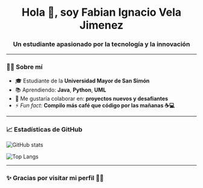 <h1 align="center">Hola 👋, soy Fabian Ignacio Vela Jimenez</h1>
<h3 align="center">Un estudiante apasionado por la tecnología y la innovación</h3>

---

### 🧑‍💻 Sobre mí

- 🎓 Estudiante de la **Universidad Mayor de San Simón**
- 📚 Aprendiendo: **Java**, **Python**, **UML**
- 🤝 Me gustaría colaborar en: **proyectos nuevos y desafiantes**
- ⚡ *Fun fact*: **Compilo más café que código por las mañanas ☕💻**

---

### 📈 Estadísticas de GitHub

![GitHub stats](https://github-readme-stats.vercel.app/api?username=Fabian2710&show_icons=true&theme=tokyonight)

![Top Langs](https://github-readme-stats.vercel.app/api/top-langs/?username=Fabian2710&layout=compact&theme=tokyonight)

---

### ✨ Gracias por visitar mi perfil 👨‍💻
